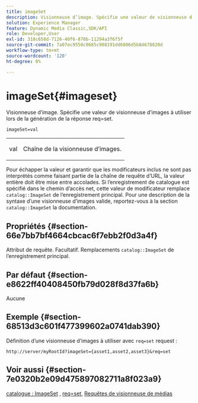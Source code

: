 ```yaml
---
title: imageSet
description: Visionneuse d’image. Spécifie une valeur de visionneuse d’images à utiliser lors de la génération de la réponse req=set.
solution: Experience Manager
feature: Dynamic Media Classic,SDK/API
role: Developer,User
exl-id: 318c658d-7126-40f6-870b-11294a3f6f5f
source-git-commit: 7a07ec9550c0685c908191dd6806d5b84678820d
workflow-type: tm+mt
source-wordcount: '120'
ht-degree: 8%

---
```


# imageSet{#imageset}

Visionneuse d’image. Spécifie une valeur de visionneuse d’images à utiliser lors de la génération de la réponse req=set.

`imageSet=val`

<table id="simpletable_F697691D166C407D82233664814F4663"> 
 <tr class="strow"> 
  <td class="stentry"> <p><span class="codeph"> <span class="varname"> val</span></span> </p> </td> 
  <td class="stentry"> <p>Chaîne de la visionneuse d’images. </p></td> 
 </tr> 
</table>

Pour échapper la valeur et garantir que les modificateurs inclus ne sont pas interprétés comme faisant partie de la chaîne de requête d’URL, la valeur entière doit être mise entre accolades. Si l’enregistrement de catalogue est spécifié dans le chemin d’accès net, cette valeur de modificateur remplace `catalog::ImageSet` de l’enregistrement principal. Pour une description de la syntaxe d’une visionneuse d’images valide, reportez-vous à la section `catalog::ImageSet` la documentation.

## Propriétés {#section-66e7bb7bf4664cbcac6f7ebb2f0d3a4f}

Attribut de requête. Facultatif. Remplacements `catalog::ImageSet` de l’enregistrement principal.

## Par défaut {#section-e8622ff40408450fb79d028f8d37fa6b}

Aucune

## Exemple {#section-68513d3c601f477399602a0741dab390}

Définition d’une visionneuse d’images à utiliser avec `req=set` request :

`http://server/myRootId?imageSet={asset1,asset2,asset3}&req=set`

## Voir aussi {#section-7e0320b2e09d475897082711a8f023a9}

[catalogue : ImageSet](/help/aem-is-ir-api/is-api/image-catalog/image-serving-api-ref/c-image-catalog-reference/c-image-svg-data-reference/c-image-data-reference/r-imageset-cat.md) , [req=set](../../../../../is-api/http-ref/image-serving-api-ref/c-http-protocol-reference/c-command-reference/r-req/r-req.md#reference-907cdb4a97034db7ad94695f25552e76), [Requêtes de visionneuse de médias](../../../../../is-api/http-ref/image-serving-api-ref/c-http-protocol-reference/c-syntax-and-features/r-media-set-requests.md#reference-f2f2aa11208b47609fe17848d3b86a0b)
